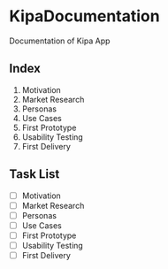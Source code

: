 # KipaDocumentation
Documentation of Kipa App
## Index

1. Motivation
2. Market Research
3. Personas 
4. Use Cases
5. First Prototype
6. Usability Testing
7. First Delivery


## Task List


- [ ] Motivation 
- [ ] Market Research
- [ ] Personas
- [ ] Use Cases
- [ ] First Prototype
- [ ] Usability Testing
- [ ] First Delivery
